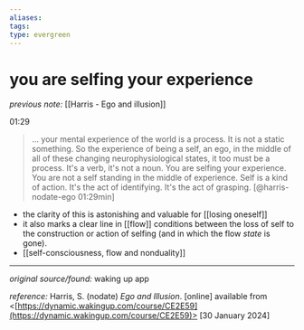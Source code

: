 ```yaml
---
aliases: 
tags: 
type: evergreen
---
```


# you are selfing your experience

_previous note:_ [[Harris - Ego and illusion]]

01:29  
> ... your mental experience of the world is a process. It is not a static something. So the experience of being a self, an ego, in the middle of all of these changing neurophysiological states, it too must be a process. It's a verb, it's not a noun. You are selfing your experience. You are not a self standing in the middle of experience. Self is a kind of action. It's the act of identifying. It's the act of grasping. [@harris-nodate-ego 01:29min]

- the clarity of this is astonishing and valuable for [[losing oneself]]
- it also marks a clear line in [[flow]] conditions between the loss of self to the construction or action of selfing (and in which the flow _state_ is gone).
- [[self-consciousness, flow and nonduality]]

---

_original source/found:_ waking up app

_reference:_ Harris, S. (nodate) _Ego and Illusion_. [online] available from <[https://dynamic.wakingup.com/course/CE2E59](https://dynamic.wakingup.com/course/CE2E59)> [30 January 2024]



